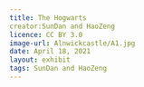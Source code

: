 ```yaml
---
title: The Hogwarts
creator:SunDan and HaoZeng
licence: CC BY 3.0
image-url: Alnwickcastle/A1.jpg
date: April 18, 2021
layout: exhibit
tags: SunDan and HaoZeng
---
```

